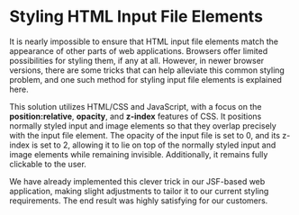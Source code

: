 # Styling HTML Input File Elements
It is nearly impossible to ensure that HTML input file elements match the appearance of other parts of web applications. 
Browsers offer limited possibilities for styling them, if any at all. However, in newer browser versions, there are some 
tricks that can help alleviate this common styling problem, and one such method for styling input file elements is 
explained here.

This solution utilizes HTML/CSS and JavaScript, with a focus on the **position:relative**, **opacity**, and **z-index** 
features of CSS. It positions normally styled input and image elements so that they overlap precisely with the input file 
element. The opacity of the input file is set to 0, and its z-index is set to 2, allowing it to lie on top of the normally 
styled input and image elements while remaining invisible. Additionally, it remains fully clickable to the user.

We have already implemented this clever trick in our JSF-based web application, making slight adjustments to tailor it to 
our current styling requirements. The end result was highly satisfying for our customers.